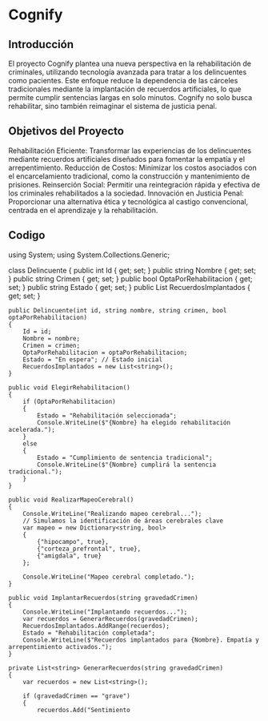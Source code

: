 # Cognify
## Introducción
El proyecto Cognify plantea una nueva perspectiva en la rehabilitación de criminales, utilizando tecnología avanzada para tratar a los delincuentes como pacientes. Este enfoque reduce la dependencia de las cárceles tradicionales mediante la implantación de recuerdos artificiales, lo que permite cumplir sentencias largas en solo minutos. Cognify no solo busca rehabilitar, sino también reimaginar el sistema de justicia penal.

## Objetivos del Proyecto
Rehabilitación Eficiente: Transformar las experiencias de los delincuentes mediante recuerdos artificiales diseñados para fomentar la empatía y el arrepentimiento.
Reducción de Costos: Minimizar los costos asociados con el encarcelamiento tradicional, como la construcción y mantenimiento de prisiones.
Reinserción Social: Permitir una reintegración rápida y efectiva de los criminales rehabilitados a la sociedad.
Innovación en Justicia Penal: Proporcionar una alternativa ética y tecnológica al castigo convencional, centrada en el aprendizaje y la rehabilitación.

## Codigo

using System;
using System.Collections.Generic;

class Delincuente
{
    public int Id { get; set; }
    public string Nombre { get; set; }
    public string Crimen { get; set; }
    public bool OptaPorRehabilitacion { get; set; }
    public string Estado { get; set; }
    public List<string> RecuerdosImplantados { get; set; }

    public Delincuente(int id, string nombre, string crimen, bool optaPorRehabilitacion)
    {
        Id = id;
        Nombre = nombre;
        Crimen = crimen;
        OptaPorRehabilitacion = optaPorRehabilitacion;
        Estado = "En espera"; // Estado inicial
        RecuerdosImplantados = new List<string>();
    }

    public void ElegirRehabilitacion()
    {
        if (OptaPorRehabilitacion)
        {
            Estado = "Rehabilitación seleccionada";
            Console.WriteLine($"{Nombre} ha elegido rehabilitación acelerada.");
        }
        else
        {
            Estado = "Cumplimiento de sentencia tradicional";
            Console.WriteLine($"{Nombre} cumplirá la sentencia tradicional.");
        }
    }

    public void RealizarMapeoCerebral()
    {
        Console.WriteLine("Realizando mapeo cerebral...");
        // Simulamos la identificación de áreas cerebrales clave
        var mapeo = new Dictionary<string, bool>
        {
            {"hipocampo", true},
            {"corteza_prefrontal", true},
            {"amigdala", true}
        };

        Console.WriteLine("Mapeo cerebral completado.");
    }

    public void ImplantarRecuerdos(string gravedadCrimen)
    {
        Console.WriteLine("Implantando recuerdos...");
        var recuerdos = GenerarRecuerdos(gravedadCrimen);
        RecuerdosImplantados.AddRange(recuerdos);
        Estado = "Rehabilitación completada";
        Console.WriteLine($"Recuerdos implantados para {Nombre}. Empatía y arrepentimiento activados.");
    }

    private List<string> GenerarRecuerdos(string gravedadCrimen)
    {
        var recuerdos = new List<string>();
        
        if (gravedadCrimen == "grave")
        {
            recuerdos.Add("Sentimiento
